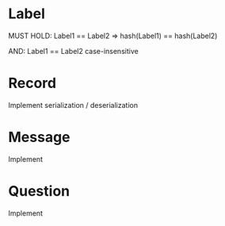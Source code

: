 # Label

MUST HOLD:   Label1 == Label2 => hash(Label1) == hash(Label2)

AND: Label1 == Label2   case-insensitive

# Record

Implement serialization / deserialization

# Message

Implement

# Question

Implement
